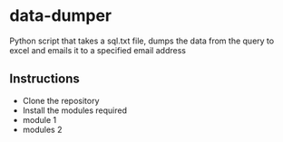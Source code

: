 # data-dumper
Python script that takes a sql.txt file, dumps the data from the query to excel and emails it to a specified email address

## Instructions
* Clone the repository
* Install the modules required
*   module 1
*   modules 2
